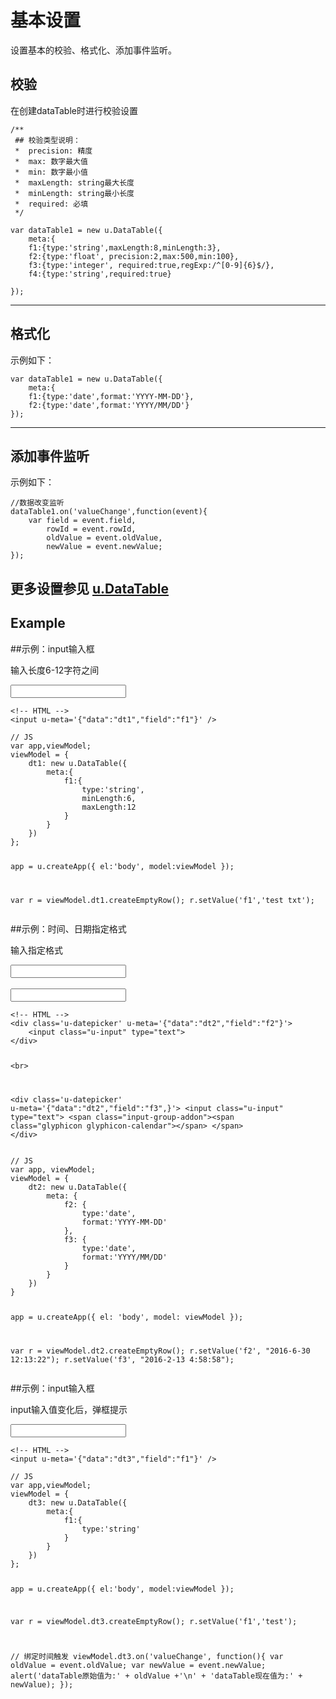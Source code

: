 # 基本设置

设置基本的校验、格式化、添加事件监听。

## 校验


在创建dataTable时进行校验设置

```
/**
 ## 校验类型说明：
 *  precision: 精度
 *  max: 数字最大值
 *  min: 数字最小值
 *  maxLength: string最大长度
 *  minLength: string最小长度
 *  required: 必填
 */
   
var dataTable1 = new u.DataTable({
    meta:{
    f1:{type:'string',maxLength:8,minLength:3},
    f2:{type:'float', precision:2,max:500,min:100},
    f3:{type:'integer', required:true,regExp:/^[0-9]{6}$/},
    f4:{type:'string',required:true}

});
```



---

## 格式化

示例如下：​

```
var dataTable1 = new u.DataTable({
    meta:{
    f1:{type:'date',format:'YYYY-MM-DD'},
    f2:{type:'date',format:'YYYY/MM/DD'}
});
```


---


## 添加事件监听

示例如下：

```
//数据改变监听
dataTable1.on('valueChange',function(event){
	var field = event.field,
		rowId = event.rowId,
		oldValue = event.oldValue,
		newValue = event.newValue;
});
```

更多设置参见 [u.DataTable](http://design.yyuap.com/dist/pages/kero/udatatable.html)
---

## Example


##示例：input输入框

输入长度6-12字符之间


<div class="example-content"><!-- HTML -->
<input u-meta='{"data":"dt1","field":"f1"}' /></div>
<div class="example-content ex-hide"><script>// JS
var app,viewModel;
viewModel = {
    dt1: new u.DataTable({
        meta:{
            f1:{
                type:'string',
                minLength:6,
                maxLength:12
            }
        }
    })
};

app = u.createApp({
    el:'body',
    model:viewModel
});

var r = viewModel.dt1.createEmptyRow();
r.setValue('f1','test txt');

</script></div>
<div class="examples-code"><pre><code>&lt;!-- HTML -->
&lt;input u-meta='{"data":"dt1","field":"f1"}' /></code></pre>
</div>
<div class="examples-code"><pre><code>// JS
var app,viewModel;
viewModel = {
    dt1: new u.DataTable({
        meta:{
            f1:{
                type:'string',
                minLength:6,
                maxLength:12
            }
        }
    })
};

app = u.createApp({
    el:'body',
    model:viewModel
});

var r = viewModel.dt1.createEmptyRow();
r.setValue('f1','test txt');
</code></pre>
</div>

##示例：时间、日期指定格式

输入指定格式


<div class="example-content"><!-- HTML -->
<div class='u-datepicker' u-meta='{"data":"dt2","field":"f2"}'>
    <input class="u-input" type="text">
</div>

<br>

<div class='u-datepicker' u-meta='{"data":"dt2","field":"f3",}'>
    <input class="u-input" type="text">
    <span class="input-group-addon"><span class="glyphicon glyphicon-calendar"></span>
	</span>
</div></div>
<div class="example-content ex-hide"><script>// JS
var app, viewModel;
viewModel = {
    dt2: new u.DataTable({
        meta: {
            f2: {
                type:'date',
                format:'YYYY-MM-DD'
            },
            f3: {
                type:'date',
                format:'YYYY/MM/DD'
            }
        }
    })
}

app = u.createApp({
    el: 'body',
    model: viewModel
});

var r = viewModel.dt2.createEmptyRow();
r.setValue('f2', "2016-6-30 12:13:22");
r.setValue('f3', "2016-2-13 4:58:58");

</script></div>
<div class="examples-code"><pre><code>&lt;!-- HTML -->
&lt;div class='u-datepicker' u-meta='{"data":"dt2","field":"f2"}'>
    &lt;input class="u-input" type="text">
&lt;/div>

&lt;br>

&lt;div class='u-datepicker' u-meta='{"data":"dt2","field":"f3",}'>
    &lt;input class="u-input" type="text">
    &lt;span class="input-group-addon">&lt;span class="glyphicon glyphicon-calendar">&lt;/span>
	&lt;/span>
&lt;/div></code></pre>
</div>
<div class="examples-code"><pre><code>// JS
var app, viewModel;
viewModel = {
    dt2: new u.DataTable({
        meta: {
            f2: {
                type:'date',
                format:'YYYY-MM-DD'
            },
            f3: {
                type:'date',
                format:'YYYY/MM/DD'
            }
        }
    })
}

app = u.createApp({
    el: 'body',
    model: viewModel
});

var r = viewModel.dt2.createEmptyRow();
r.setValue('f2', "2016-6-30 12:13:22");
r.setValue('f3', "2016-2-13 4:58:58");
</code></pre>
</div>

##示例：input输入框

input输入值变化后，弹框提示


<div class="example-content"><!-- HTML -->
<input u-meta='{"data":"dt3","field":"f1"}' /></div>
<div class="example-content ex-hide"><script>// JS
var app,viewModel;
viewModel = {
    dt3: new u.DataTable({
        meta:{
            f1:{
                type:'string'
            }
        }
    })
};

app = u.createApp({
    el:'body',
    model:viewModel
});

var r = viewModel.dt3.createEmptyRow();
r.setValue('f1','test');

// 绑定时间触发
viewModel.dt3.on('valueChange', function(){
    var oldValue = event.oldValue;
    var newValue = event.newValue;
    alert('dataTable原始值为:' + oldValue +'\n' + 'dataTable现在值为:' + newValue);
});

</script></div>
<div class="examples-code"><pre><code>&lt;!-- HTML -->
&lt;input u-meta='{"data":"dt3","field":"f1"}' /></code></pre>
</div>
<div class="examples-code"><pre><code>// JS
var app,viewModel;
viewModel = {
    dt3: new u.DataTable({
        meta:{
            f1:{
                type:'string'
            }
        }
    })
};

app = u.createApp({
    el:'body',
    model:viewModel
});

var r = viewModel.dt3.createEmptyRow();
r.setValue('f1','test');

// 绑定时间触发
viewModel.dt3.on('valueChange', function(){
    var oldValue = event.oldValue;
    var newValue = event.newValue;
    alert('dataTable原始值为:' + oldValue +'\n' + 'dataTable现在值为:' + newValue);
});
</code></pre>
</div>




